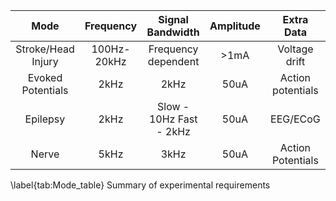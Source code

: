 |        Mode        	|  Frequency  	|     Signal Bandwidth    	| Amplitude 	|     Extra Data    	|
|:------------------:	|:-----------:	|:-----------------------:	|:---------:	|:-----------------:	|
| Stroke/Head Injury 	| 100Hz-20kHz 	|   Frequency dependent   	|    >1mA   	|   Voltage drift   	|
|  Evoked Potentials 	|     2kHz    	|           2kHz          	|    50uA   	| Action potentials 	|
|      Epilepsy      	|     2kHz    	| Slow - 10Hz Fast - 2kHz 	|    50uA   	|      EEG/ECoG     	|
|        Nerve       	|     5kHz    	|           3kHz          	|    50uA   	| Action Potentials 	|

\label{tab:Mode_table} Summary of experimental requirements
